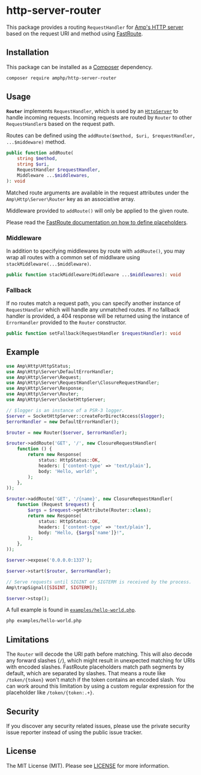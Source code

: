 # http-server-router

This package provides a routing `RequestHandler` for [Amp's HTTP server](https://github.com/amphp/http-server) based on the request URI and method using [FastRoute](https://github.com/nikic/FastRoute).

## Installation

This package can be installed as a [Composer](https://getcomposer.org/) dependency.

```bash
composer require amphp/http-server-router
```

## Usage

**`Router`** implements `RequestHandler`, which is used by an [`HttpServer`](https://github.com/amphp/http-server#creating-an-http-server) to handle incoming requests. Incoming requests are routed by `Router` to other `RequestHandler`s based on the request path.

Routes can be defined using the `addRoute($method, $uri, $requestHandler, ...$middeware)` method.

```php
public function addRoute(
    string $method,
    string $uri,
    RequestHandler $requestHandler,
    Middleware ...$middlewares,
): void
```

Matched route arguments are available in the request attributes under the `Amp\Http\Server\Router` key as an associative array.

Middleware provided to `addRoute()` will only be applied to the given route.

Please read the [FastRoute documentation on how to define placeholders](https://github.com/nikic/FastRoute#defining-routes).

### Middleware

In addition to specifying middlewares by route with `addRoute()`, you may wrap all routes with a common set of middlware using `stackMiddleware(...$middleware)`.

```php
public function stackMiddleware(Middleware ...$middlewares): void
```

### Fallback

If no routes match a request path, you can specify another instance of `RequestHandler` which will handle any unmatched routes. If no fallback handler is provided, a 404 response will be returned using the instance of `ErrorHandler` provided to the `Router` constructor.

```php
public function setFallback(RequestHandler $requestHandler): void
```

## Example

```php
use Amp\Http\HttpStatus;
use Amp\Http\Server\DefaultErrorHandler;
use Amp\Http\Server\Request;
use Amp\Http\Server\RequestHandler\ClosureRequestHandler;
use Amp\Http\Server\Response;
use Amp\Http\Server\Router;
use Amp\Http\Server\SocketHttpServer;

// $logger is an instance of a PSR-3 logger.
$server = SocketHttpServer::createForDirectAccess($logger);
$errorHandler = new DefaultErrorHandler();

$router = new Router($server, $errorHandler);

$router->addRoute('GET', '/', new ClosureRequestHandler(
    function () {
        return new Response(
            status: HttpStatus::OK,
            headers: ['content-type' => 'text/plain'],
            body: 'Hello, world!',
        );
    },
));

$router->addRoute('GET', '/{name}', new ClosureRequestHandler(
    function (Request $request) {
        $args = $request->getAttribute(Router::class);
        return new Response(
            status: HttpStatus::OK,
            headers: ['content-type' => 'text/plain'],
            body: "Hello, {$args['name']}!",
        );
    },
));

$server->expose('0.0.0.0:1337');

$server->start($router, $errorHandler);

// Serve requests until SIGINT or SIGTERM is received by the process.
Amp\trapSignal([SIGINT, SIGTERM]);

$server->stop();
```

A full example is found in [`examples/hello-world.php`](https://github.com/amphp/http-server-router/blob/2.x/examples/hello-world.php).

```bash
php examples/hello-world.php
```

## Limitations

The `Router` will decode the URI path before matching.
This will also decode any forward slashes (`/`), which might result in unexpected matching for URIs with encoded slashes.
FastRoute placeholders match path segments by default, which are separated by slashes.
That means a route like `/token/{token}` won't match if the token contains an encoded slash.
You can work around this limitation by using a custom regular expression for the placeholder like `/token/{token:.+}`.

## Security

If you discover any security related issues, please use the private security issue reporter instead of using the public issue tracker.

## License

The MIT License (MIT). Please see [LICENSE](./LICENSE) for more information.
